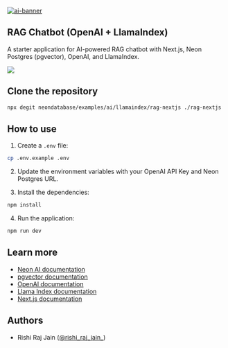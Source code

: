 [![ai-banner](https://github.com/neondatabase/website/assets/22715126/1b73d601-af7e-4546-bf7a-dd52f2f0b7ef)](https://console.neon.tech/signup)

## RAG Chatbot (OpenAI + LlamaIndex)

A starter application for AI-powered RAG chatbot with Next.js, Neon Postgres (pgvector), OpenAI, and LlamaIndex.

[![](https://vercel.com/button)](https://vercel.com/new/clone?repository-url=https://github.com/neondatabase/examples/tree/main/ai/llamaindex/rag-nextjs&env=POSTGRES_URL,OPENAI_API_KEY)

## Clone the repository

```bash
npx degit neondatabase/examples/ai/llamaindex/rag-nextjs ./rag-nextjs
```

## How to use

1. Create a `.env` file:

```bash
cp .env.example .env
```

2. Update the environment variables with your OpenAI API Key and Neon Postgres URL.

3. Install the dependencies:

```bash
npm install
```

4. Run the application:

```bash
npm run dev
```

## Learn more

- [Neon AI documentation](https://neon.tech/docs/ai/ai-intro)
- [pgvector documentation](https://github.com/pgvector/pgvector)
- [OpenAI documentation](https://platform.openai.com/docs/introduction)
- [Llama Index documentation](https://llama.meta.com/docs/get-started/)
- [Next.js documentation](https://nextjs.org/docs)

## Authors

- Rishi Raj Jain ([@rishi_raj_jain_](https://twitter.com/rishi_raj_jain_))
